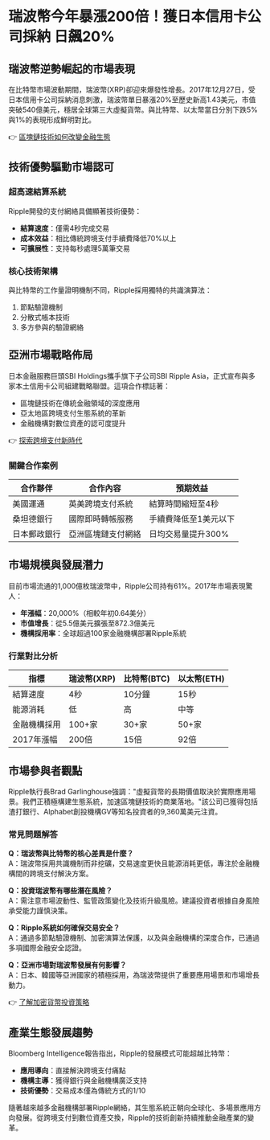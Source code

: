 # 瑞波幣今年暴漲200倍！獲日本信用卡公司採納 日飆20%

## 瑞波幣逆勢崛起的市場表現

在比特幣市場波動期間，瑞波幣(XRP)卻迎來爆發性增長。2017年12月27日，受日本信用卡公司採納消息刺激，瑞波幣單日暴漲20%至歷史新高1.43美元，市值突破540億美元，穩居全球第三大虛擬貨幣。與比特幣、以太幣當日分別下跌5%與1%的表現形成鮮明對比。

👉 [區塊鏈技術如何改變金融生態](https://bit.ly/okx_welcome)

## 技術優勢驅動市場認可

### 超高速結算系統
Ripple開發的支付網絡具備顯著技術優勢：
- **結算速度**：僅需4秒完成交易
- **成本效益**：相比傳統跨境支付手續費降低70%以上
- **可擴展性**：支持每秒處理5萬筆交易

### 核心技術架構
與比特幣的工作量證明機制不同，Ripple採用獨特的共識演算法：
1. 節點驗證機制
2. 分散式帳本技術
3. 多方參與的驗證網絡

## 亞洲市場戰略佈局

日本金融服務巨頭SBI Holdings攜手旗下子公司SBI Ripple Asia，正式宣布與多家本土信用卡公司組建戰略聯盟。這項合作標誌著：
- 區塊鏈技術在傳統金融領域的深度應用
- 亞太地區跨境支付生態系統的革新
- 金融機構對數位資產的認可度提升

👉 [探索跨境支付新時代](https://bit.ly/okx_welcome)

### 關鍵合作案例
| 合作夥伴        | 合作內容                 | 預期效益               |
|-----------------|--------------------------|------------------------|
| 美國運通        | 英美跨境支付系統         | 結算時間縮短至4秒      |
| 桑坦德銀行      | 國際即時轉帳服務         | 手續費降低至1美元以下  |
| 日本郵政銀行    | 亞洲區塊鏈支付網絡       | 日均交易量提升300%     |

## 市場規模與發展潛力

目前市場流通的1,000億枚瑞波幣中，Ripple公司持有61%。2017年市場表現驚人：
- **年漲幅**：20,000%（相較年初0.64美分）
- **市值增長**：從5.5億美元擴張至872.3億美元
- **機構採用率**：全球超過100家金融機構部署Ripple系統

### 行業對比分析
| 指標          | 瑞波幣(XRP) | 比特幣(BTC) | 以太幣(ETH) |
|---------------|-------------|-------------|-------------|
| 結算速度      | 4秒         | 10分鐘      | 15秒        |
| 能源消耗      | 低          | 高          | 中等        |
| 金融機構採用  | 100+家      | 30+家       | 50+家       |
| 2017年漲幅    | 200倍       | 15倍        | 92倍        |

## 市場參與者觀點

Ripple執行長Brad Garlinghouse強調："虛擬貨幣的長期價值取決於實際應用場景。我們正積極構建生態系統，加速區塊鏈技術的商業落地。"該公司已獲得包括渣打銀行、Alphabet創投機構GV等知名投資者的9,360萬美元注資。

### 常見問題解答

**Q：瑞波幣與比特幣的核心差異是什麼？**  
A：瑞波幣採用共識機制而非挖礦，交易速度更快且能源消耗更低，專注於金融機構間的跨境支付解決方案。

**Q：投資瑞波幣有哪些潛在風險？**  
A：需注意市場波動性、監管政策變化及技術升級風險。建議投資者根據自身風險承受能力謹慎決策。

**Q：Ripple系統如何確保交易安全？**  
A：通過多節點驗證機制、加密演算法保護，以及與金融機構的深度合作，已通過多項國際金融安全認證。

**Q：亞洲市場對瑞波幣發展有何影響？**  
A：日本、韓國等亞洲國家的積極採用，為瑞波幣提供了重要應用場景和市場增長動力。

👉 [了解加密貨幣投資策略](https://bit.ly/okx_welcome)

## 產業生態發展趨勢

Bloomberg Intelligence報告指出，Ripple的發展模式可能超越比特幣：
- **應用導向**：直接解決跨境支付痛點
- **機構主導**：獲得銀行與金融機構廣泛支持
- **技術優勢**：交易成本僅為傳統方式的1/10

隨著越來越多金融機構部署Ripple網絡，其生態系統正朝向全球化、多場景應用方向發展。從跨境支付到數位資產交換，Ripple的技術創新持續推動金融產業的變革。
